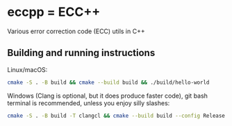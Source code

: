# eccpp = ECC++
Various error correction code (ECC) utils in C++

## Building and running instructions
Linux/macOS:
```bash
cmake -S . -B build && cmake --build build && ./build/hello-world
```

Windows (Clang is optional, but it does produce faster code), git bash terminal is recommended, unless you enjoy silly slashes:
```bash
cmake -S . -B build -T clangcl && cmake --build build --config Release && ./build/hello-world.exe
```
